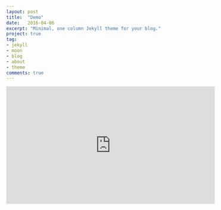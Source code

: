 ```yaml
---
layout: post
title:  "Demo"
date:   2016-04-06
excerpt: "Minimal, one column Jekyll theme for your blog."
project: true
tag:
- jekyll 
- moon
- blog
- about
- theme
comments: true
---
```


<iframe width="560" height="315" src="https://www.youtube.com/embed/I8EX6z-5plo" frameborder="0" allow="accelerometer; autoplay; encrypted-media; gyroscope; picture-in-picture" allowfullscreen></iframe>
    
